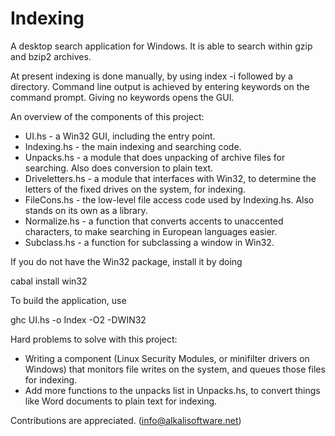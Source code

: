Indexing
========

A desktop search application for Windows. It is able to search within gzip and bzip2 archives.

At present indexing is done manually, by using index -i followed by a directory. Command line output is achieved by entering keywords on the command prompt. Giving no keywords opens the GUI.

An overview of the components of this project:

* UI.hs - a Win32 GUI, including the entry point.
* Indexing.hs - the main indexing and searching code.
* Unpacks.hs - a module that does unpacking of archive files for searching. Also does conversion to plain text.
* Driveletters.hs - a module that interfaces with Win32, to determine the letters of the fixed drives on the system, for indexing.
* FileCons.hs - the low-level file access code used by Indexing.hs. Also stands on its own as a library.
* Normalize.hs - a function that converts accents to unaccented characters, to make searching in European languages easier.
* Subclass.hs - a function for subclassing a window in Win32.

If you do not have the Win32 package, install it by doing

cabal install win32

To build the application, use

ghc UI.hs -o Index -O2 -DWIN32

Hard problems to solve with this project:

* Writing a component (Linux Security Modules, or minifilter drivers on Windows) that monitors file writes on the system, and queues those files for indexing.
* Add more functions to the unpacks list in Unpacks.hs, to convert things like Word documents to plain text for indexing.

Contributions are appreciated. (info@alkalisoftware.net)
